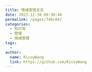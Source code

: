 ```yaml
---
title: 情绪管理总览
date: 2023-12-30 09:30:44
permalink: /pages/746c04/
categories:
  - 知识库
  - 管理
  - 情绪管理
tags:
  - 
author: 
  name: RicoyWang
  link: https://github.com/RicoyWang
---
```


